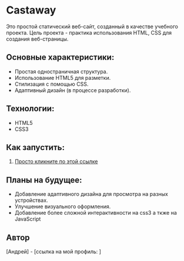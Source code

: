 # Castaway

Это простой статический веб-сайт, созданный в качестве учебного проекта. Цель проекта - практика использования HTML, CSS для создания веб-страницы.

## Основные характеристики:

*   Простая одностраничная структура.
*   Использование HTML5 для разметки.
*   Стилизация с помощью CSS.
*   Адаптивный дизайн (в процессе разработки).

## Технологии:

*   HTML5
*   CSS3

## Как запустить:

1.  [Просто кликните по этой ссылке](andrej-01.github.io/Castaway/)

## Планы на будущее:

*   Добавление адаптивного дизайна для просмотра на разных устройствах.
*   Улучшение визуального оформления.
*   Добавление более сложной интерактивности на css3 а ткже на JavaScript

## Автор

[Андрей] - [ссылка на мой профиль: ]
